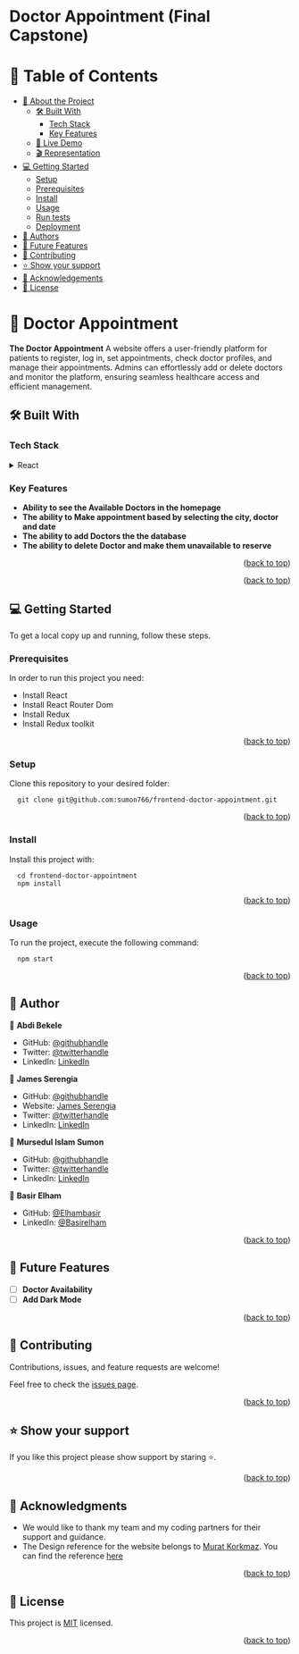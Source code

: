 # Doctor Appointment (Final Capstone)

<a id="readme-top"></a>

# 📗 Table of Contents

- [📖 About the Project](#about-project)
  - [🛠 Built With](#built-with)
    - [Tech Stack](#tech-stack)
    - [Key Features](#key-features)
  - [🚀 Live Demo](#live-demo)
  - [🎬 Representation](#representation)
- [💻 Getting Started](#getting-started)
  - [Setup](#setup)
  - [Prerequisites](#prerequisites)
  - [Install](#install)
  - [Usage](#usage)
  - [Run tests](#run-tests)
  - [Deployment](#triangular_flag_on_post-deployment)
- [👥 Authors](#authors)
- [🔭 Future Features](#future-features)
- [🤝 Contributing](#contributing)
- [⭐️ Show your support](#support)
- [🙏 Acknowledgements](#acknowledgements)
- [📝 License](#license)

<!-- PROJECT DESCRIPTION -->

# 📖 Doctor Appointment <a id="about-project"></a>

**The Doctor Appointment** A website offers a user-friendly platform for patients to register, log in, set appointments, check doctor profiles, and manage their appointments. Admins can effortlessly add or delete doctors and monitor the platform, ensuring seamless healthcare access and efficient management.

## 🛠 Built With <a id="built-with"></a>

### Tech Stack <a id="tech-stack"></a>

<details>
  <summary>React</summary>
  <ul>
    <li><a>https://rubyonrails.org/</a></li>
    <li><a>https://react.dev/</a></li>
  </ul>
</details>

<!-- Features -->

### Key Features <a id="key-features"></a>

- **Ability to see the Available Doctors in the homepage**
- **The ability to Make appointment based by selecting the city, doctor and date**
- **The ability to add Doctors the the database**
- **The ability to delete Doctor and make them unavailable to reserve**

<p align="right">(<a href="#readme-top">back to top</a>)</p>




<p align="right">(<a href="#readme-top">back to top</a>)</p>

<!-- ## 🎬 Representaition <a id="representation"></a> -->

<!-- not added -->

<!-- <p align="right">(<a href="#readme-top">back to top</a>)</p> -->

<!-- GETTING STARTED -->

## 💻 Getting Started <a id="getting-started"></a>

To get a local copy up and running, follow these steps.

### Prerequisites

In order to run this project you need:

- Install React
- Install React Router Dom
- Install Redux
- Install Redux toolkit

<p align="right">(<a href="#readme-top">back to top</a>)</p>

### Setup

Clone this repository to your desired folder:

```
  git clone git@github.com:sumon766/frontend-doctor-appointment.git
```
<p align="right">(<a href="#readme-top">back to top</a>)</p>

### Install

Install this project with:

```
  cd frontend-doctor-appointment
  npm install
```
<p align="right">(<a href="#readme-top">back to top</a>)</p>

### Usage

To run the project, execute the following command:

```
  npm start
```

<p align="right">(<a href="#readme-top">back to top</a>)</p>

<!-- ### Deployment <a id="triangular_flag_on_post-deployment"></a>

- [N/A]

<p align="right">(<a href="#readme-top">back to top</a>)</p> -->

<!-- AUTHORS -->

## 👥 Author <a id="authors"></a>

👤 **Abdi Bekele**

- GitHub: [@githubhandle](https://github.com/Lul-Abdifan)
- Twitter: [@twitterhandle](https://twitter.com/AbdiBekele68808)
- LinkedIn: [LinkedIn](https://www.linkedin.com/in/abdi-bekele-a63860254/)

👤 **James Serengia**

- GitHub: [@githubhandle](https://github.com/serengia)
- Website: [James Serengia](https://jamesserengia.com/)
- Twitter: [@twitterhandle](https://twitter.com/jamesserengia)
- LinkedIn: [LinkedIn](https://linkedin.com/in/james-serengia)

👤 **Mursedul Islam Sumon**

- GitHub: [@githubhandle](https://github.com/sumon766)
- Twitter: [@twitterhandle](https://twitter.com/sumon766)
- LinkedIn: [LinkedIn](https://linkedin.com/in/sumon766)

👤 **Basir Elham**

- GitHub: [@Elhambasir](https://github.com/Elhambasir)
- LinkedIn: [@Basirelham](https://www.linkedin.com/in/basirelhamahmadi/)

<p align="right">(<a href="#readme-top">back to top</a>)</p>

<!-- FUTURE FEATURES -->

## 🔭 Future Features <a id="future-features"></a>

- [ ] **Doctor Availability**
- [ ] **Add Dark Mode**

<p align="right">(<a href="#readme-top">back to top</a>)</p>

<!-- CONTRIBUTING -->

## 🤝 Contributing <a id="contributing"></a>

Contributions, issues, and feature requests are welcome!

Feel free to check the [issues page](git@github.com:sumon766/frontend-doctor-appointment/issues).

<p align="right">(<a href="#readme-top">back to top</a>)</p>

<!-- SUPPORT -->

## ⭐️ Show your support <a id="support"></a>

If you like this project please show support by staring ⭐️.

<p align="right">(<a href="#readme-top">back to top</a>)</p>

<!-- ACKNOWLEDGEMENTS -->

## 🙏 Acknowledgments <a id="acknowledgements"></a>

- We would like to thank my team and my coding partners for their support and guidance.
- The Design reference for the website belongs to [Murat Korkmaz](https://www.behance.net/muratk). You can find the reference [here](https://www.behance.net/gallery/26425031/Vespa-Responsive-Redesign)

<p align="right">(<a href="#readme-top">back to top</a>)</p>

<!-- LICENSE -->

## 📝 License <a id="license"></a>

This project is [MIT](./LICENSE) licensed.

<p align="right">(<a href="#readme-top">back to top</a>)</p>